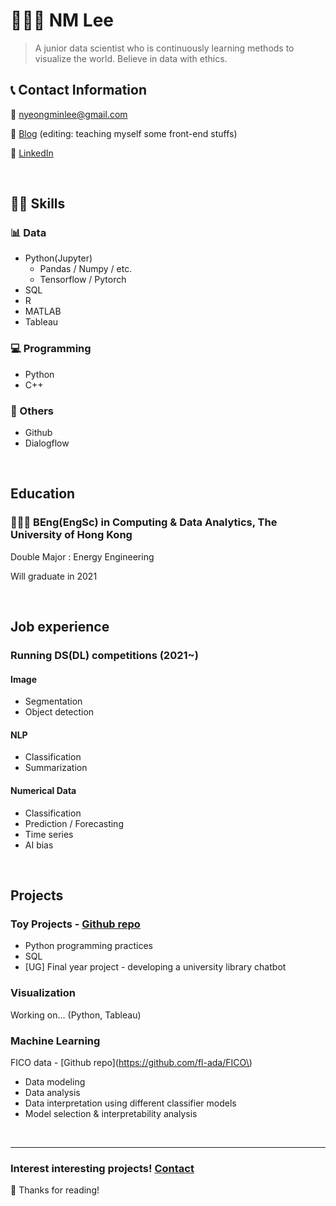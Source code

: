 # 👨🏻‍💻 NM Lee

> A junior data scientist who is continuously learning methods to visualize the world. Believe in data with ethics.

## 📞 Contact Information

📧 [nyeongminlee@gmail.com](mailto:nyeongminlee@gmail.com)

📓 [Blog](https://fl-ada.github.io/) (editing: teaching myself some front-end stuffs)

🔗 [LinkedIn](https://www.linkedin.com/in/nyeongmin-lee-625193175/)

<br />

## 🤹🏻 Skills

### 📊 Data

- Python(Jupyter)
    - Pandas / Numpy / etc.
    - Tensorflow / Pytorch
- SQL
- R
- MATLAB
- Tableau

### 💻 Programming

- Python
- C++

### 🙌 Others

- Github
- Dialogflow

<br />

## Education

### 👩🏻‍🎓 BEng(EngSc) in Computing & Data Analytics, The University of Hong Kong

Double Major : Energy Engineering

Will graduate in 2021

<br />

## Job experience

### Running DS(DL) competitions (2021~)

#### Image

- Segmentation
- Object detection

#### NLP

- Classification
- Summarization

#### Numerical Data

- Classification
- Prediction / Forecasting
- Time series
- AI bias

<br />

## Projects

### Toy Projects - [Github repo](https://github.com/fl-ada/Toy_programs)

- Python programming practices
- SQL
- [UG] Final year project - developing a university library chatbot

### Visualization

Working on... (Python, Tableau)

### Machine Learning

FICO data - [Github repo](https://github.com/fl-ada/FICO\)

- Data modeling
- Data analysis
- Data interpretation using different classifier models
- Model selection & interpretability analysis

<br />

---

### Interest interesting projects! [Contact](mailto:nyeongminlee@gmail.com)

👋 Thanks for reading!
